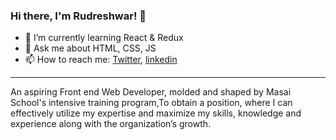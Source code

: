 ### Hi there, I'm Rudreshwar! 👋

- 🌱 I’m currently learning React & Redux
- 💬 Ask me about HTML, CSS, JS
- 📫 How to reach me: 
[Twitter](https://twitter.com/RudreshwarJha), [linkedin](https://www.linkedin.com/in/rudreshwar-jha-69a722154/)
___
An aspiring Front end Web Developer, molded and shaped by Masai School's intensive training program,To obtain a position, where I can effectively utilize my expertise and maximize my skills, knowledge and experience along with the organization’s growth.

